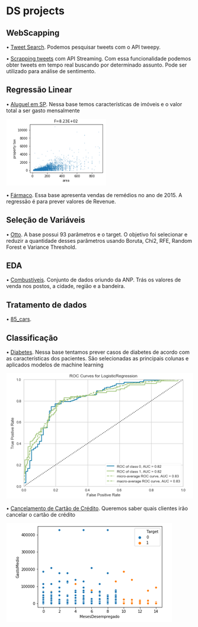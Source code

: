 # DS projects

## WebScapping

•	[Tweet Search](https://nbviewer.jupyter.org/github/BrunoPTeruya/Projetos-Data-Science/blob/master/Pesquisando%20Tweets.ipynb). Podemos pesquisar tweets com o API tweepy.

•	[Scrapping tweets](https://nbviewer.jupyter.org/github/BrunoPTeruya/Projetos-Data-Science/blob/master/Tweets%20em%20streaming.ipynb) com API Streaming. Com essa funcionalidade podemos obter tweets em tempo real buscando por determinado assunto. Pode ser utilizado para análise de sentimento.

## Regressão Linear

•	[Aluguel em SP](https://nbviewer.jupyter.org/github/BrunoPTeruya/Portfolio/blob/master/Aluguel%20em%20SP.ipynb). Nessa base temos características de imóveis e o valor total a ser gasto mensalmente

![](Images/area.PNG)

•	[Fármaco](https://nbviewer.jupyter.org/github/BrunoPTeruya/Projetos-Data-Science/blob/master/Pharma.ipynb). Essa base apresenta vendas de remédios no ano de 2015. A regressão é para prever valores de Revenue.

## Seleção de Variáveis

•	[Otto](https://nbviewer.jupyter.org/github/BrunoPTeruya/Projetos-Data-Science/blob/master/Otto.ipynb). A base possui 93 parâmetros e o target. O objetivo foi selecionar e reduzir a quantidade desses parâmetros usando Boruta, Chi2, RFE, Random Forest e Variance Threshold.

## EDA

•	[Combustíveis](https://nbviewer.jupyter.org/github/BrunoPTeruya/Projetos-Data-Science/blob/master/Pre%C3%A7os%20de%20combust%C3%ADveis.ipynb). Conjunto de dados oriundo da ANP. Trás os valores de venda nos postos, a cidade, região e a bandeira.

## Tratamento de dados

•	[85_cars](https://nbviewer.jupyter.org/github/BrunoPTeruya/Projetos-Data-Science/blob/master/Cars.ipynb). 

## Classificação

•	[Diabetes](https://nbviewer.jupyter.org/github/BrunoPTeruya/Portfolio/blob/master/Diabetes%20Pima.ipynb). Nessa base tentamos prever casos de diabetes de acordo com as características dos pacientes. São selecionadas as principais colunas e aplicados modelos de machine learning

![](Images/Capturar.PNG)

•	[Cancelamento de Cartão de Crédito](https://nbviewer.jupyter.org/github/BrunoPTeruya/Portfolio/blob/master/Cancelamento%20de%20Cart%C3%A3o%20de%20Cr%C3%A9dito.ipynb). Queremos saber quais clientes irão cancelar o cartão de crédito

![](Images/meses%20desenpregado.PNG)
